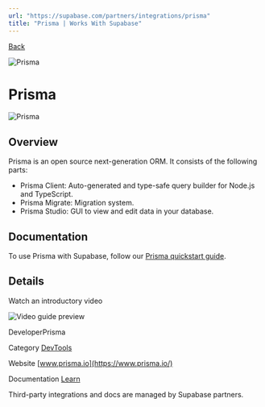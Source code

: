 ```yaml
---
url: "https://supabase.com/partners/integrations/prisma"
title: "Prisma | Works With Supabase"
---
```


[Back](https://supabase.com/partners/integrations)

![Prisma](https://supabase.com/_next/image?url=https%3A%2F%2Fobuldanrptloktxcffvn.supabase.co%2Fstorage%2Fv1%2Fobject%2Fpublic%2Fimages%2Fintegrations%2Fprisma%2Fprisma-icon.png&w=128&q=75&dpl=dpl_7FY8EmFQ6G3YqautJ4Fvh1viLnvu)

# Prisma

![Prisma](https://supabase.com/_next/image?url=https%3A%2F%2Fobuldanrptloktxcffvn.supabase.co%2Fstorage%2Fv1%2Fobject%2Fpublic%2Fimages%2Fintegrations%2Fprisma%2Fprisma-homepage.png&w=3840&q=75&dpl=dpl_7FY8EmFQ6G3YqautJ4Fvh1viLnvu)

## Overview

Prisma is an open source next-generation ORM. It consists of the following parts:

- Prisma Client: Auto-generated and type-safe query builder for Node.js and TypeScript.
- Prisma Migrate: Migration system.
- Prisma Studio: GUI to view and edit data in your database.

## Documentation

To use Prisma with Supabase, follow our [Prisma quickstart guide](https://supabase.com/docs/guides/database/prisma).

## Details

Watch an introductory video

![Video guide preview](https://supabase.com/_next/image?url=%2Fimages%2Fblur.png&w=3840&q=75&dpl=dpl_7FY8EmFQ6G3YqautJ4Fvh1viLnvu)

DeveloperPrisma

Category [DevTools](https://supabase.com/partners/integrations#devtools)

Website [www.prisma.io](https://www.prisma.io/)

Documentation [Learn](https://www.prisma.io/)

Third-party integrations and docs are managed by Supabase partners.